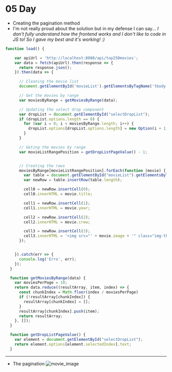 # 05 Day
  - Creating the pagination method 
  - I'm not really proud about the solution but in my defense I can say... *I don't fully understand how the frontend works and I don't like to code in JS to! So I gave my best and it's working! :)*

```javascript
function load() {

    var apiUrl = 'http://localhost:8080/api/top250movies';
    var data = fetch(apiUrl).then(response => {
      return response.json();
    }).then(data => {

      // Cleaning the movie list
      document.getElementById('movieList').getElementsByTagName('tbody')[0].innerHTML = '';

      // Get the movies by range
      var moviesByRange = getMoviesByRange(data);

      // Updating the select drop component
      var dropList = document.getElementById("selectDropList");
      if (dropList.options.length == 0) {
        for (var i = 0; i < moviesByRange.length; i++) {
          dropList.options[dropList.options.length] = new Option(i + 1, i);
        }
      }

      // Geting the movies by range
      var movieListRangePosition = getDropListPageValue() - 1;


      // Creating the rows
      moviesByRange[movieListRangePosition].forEach(function (movie) {
        var table = document.getElementById("movieList").getElementsByTagName('tbody')[0];
        var newRow = table.insertRow(table.length);

        cell0 = newRow.insertCell(0);
        cell0.innerHTML = movie.title;

        cell1 = newRow.insertCell(1);
        cell1.innerHTML = movie.year; 

        cell2 = newRow.insertCell(2);
        cell2.innerHTML = movie.crew;

        cell3 = newRow.insertCell(3);
        cell3.innerHTML = '<img src="' + movie.image + '" class="img-thumbnail" width="104" height="36">';
      });


    }).catch(err => {
      console.log('Erro', err);
    });
  }

  function getMoviesByRange(data) {
    var moviesPerPage = 10;
    return data.reduce((resultArray, item, index) => {
      const chunkIndex = Math.floor(index / moviesPerPage)
      if (!resultArray[chunkIndex]) {
        resultArray[chunkIndex] = [];
      }
      resultArray[chunkIndex].push(item);
      return resultArray;
    }, []);
  }

  function getDropListPageValue() {
    var element = document.getElementById("selectDropList");
    return element.options[element.selectedIndex].text;
  }
```
---
- The pagination
![movie_image](https://i.postimg.cc/NFfHDR9m/Whats-App-Image-2022-04-04-at-10-48-41-PM.jpg)



